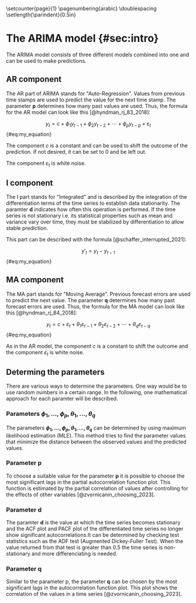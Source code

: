 \setcounter{page}{1}
\pagenumbering{arabic}
\doublespacing
\setlength{\parindent}{0.5in}

# The ARIMA model {#sec:intro}

The ARIMA model consists of three different models combined into one and can be used to make predictions.

## AR component

The AR part of ARIMA stands for "Auto-Regression". Values from previous time stamps are used to predict the value for the next time stamp. The parameter **p** determines how many past values are used. Thus, the formula for the AR model can look like this [@hyndman_rj_83_2018]:

$$y_{t} = c + \phi_{1} y_{t-1} + \phi_{2} y_{t-2} + ⋯ + \phi_{p} y_{t-p} + \varepsilon_{t}$$ {#eq:my_equation}

The component _c_ is a constant and can be used to shift the outcome of the prediction. If not desired, it can be set to 0 and be left out.

The component $\varepsilon_{t}$ is white noise.

## I component

The I part stands for "Integrated" and is described by the integration of the differentiation terms of the time series to establish data stationarity.
The paramter **d** indicates how often this operation is performed. 
If the time series is not stationary i.e. its statistical properties such as mean and variance vary over time, they must be stabilized by differentiation to allow stable prediction.

This part can be described with the formula [@schaffer_interrupted_2021]:

$$y'_{t} = y_{t} - y_{t-1}$$ {#eq:my_equation}


## MA component

The MA part stands for "Moving Average". Previous forecast errors are used to predict the next value. The parameter **q** determines how many past forecast errors are used. Thus, the formula for the MA model can look like this [@hyndman_rj_84_2018]: 

$$y_{t} = c + \varepsilon_{t} + \theta_{1} \varepsilon_{t-1} + \theta_{2} \varepsilon_{t-2} + ⋯ + \theta_{q} \varepsilon_{t-q}$$ {#eq:my_equation}

As in the AR model, the component _c_ is a constant to shift the outcome and the component $\varepsilon_{t}$ is white noise.


## Determing the parameters

There are various ways to determine the parameters. One way would be to use random numbers in a certain range. In the following, one mathematical approach for each paramter will be described.

### Parameters  $\phi_{1},...,\phi_{p}, \theta_{1},...,\theta_{q}$

The parameters **$\phi_{1},...,\phi_{p}, \theta_{1},...,\theta_{q}$** can be determined by using maximum likelihood estimation (MLE). This method tries to find the parameter values that minimize the distance between the observed values and the predicted values.

### Parameter p

To choose a suitable value for the parameter **p** it is possible to choose the most significant lags in the partial autocorrelation function plot. This function is estimated by the partial correlation of values after controlling for the effects of other variables [@zvornicanin_choosing_2023].

### Parameter d

The paramter **d** is the value at which the time series becomes stationary and the ACF plot and PACF plot of the differentiated time series no longer show significant autocorrelations.It can be determined by checking test statistics such as the ADF test (Augmented Dickey-Fuller Test). When the value returned from that test is greater than 0.5 the time series is non-stationary and more differenciating is needed.

### Parameter q

Similar to the parameter p, the parameter **q** can be chosen by the most significant lags in the autocorrelation function plot. This plot shows the correlation of the values in a time series [@zvornicanin_choosing_2023].

